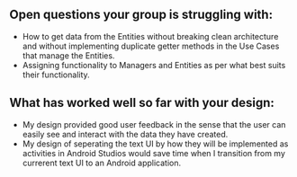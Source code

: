 ## Open questions your group is struggling with:
- How to get data from the Entities without breaking clean architecture and without implementing duplicate getter methods in the Use Cases that manage the Entities. 
- Assigning functionality to Managers and Entities as per what best suits their functionality.

## What has worked well so far with your design:
- My design provided good user feedback in the sense that the user can easily see and interact with the data they have created. 
- My design of seperating the text UI by how they will be implemented as activities in Android Studios would save time when I transition from my currerent text UI to an Android application. 
